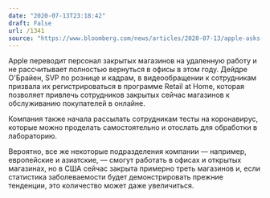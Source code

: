 ```yaml
---
date: "2020-07-13T23:18:42"
draft: False
url: /1341
source: "https://www.bloomberg.com/news/articles/2020-07-13/apple-asks-retail-staff-to-work-remotely-as-stores-shut-again"
---
```


Apple переводит персонал закрытых магазинов на удаленную работу и не рассчитывает полностью вернуться в офисы в этом году. Дейдре О'Брайен, SVP по рознице и кадрам, в видеообращении к сотрудникам призвала их регистрироваться в программе Retail at Home, которая позволяет привлечь сотрудников закрытых сейчас магазинов к обслуживанию покупателей в онлайне.

Компания также начала рассылать сотрудникам тесты на коронавирус, которые можно проделать самостоятельно и отослать для обработки в лабораторию.

Вероятно, все же некоторые подразделения компании — например, европейские и азиатские, — смогут работать в офисах и открытых магазинах, но в США сейчас закрыта примерно треть магазинов и, если статистика заболеваемости будет демонстрировать прежние тенденции, это количество может даже увеличиться.
